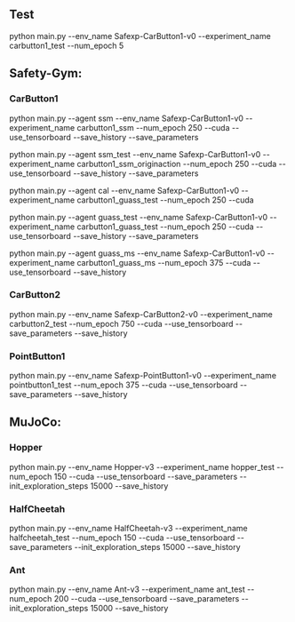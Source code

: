 ## Test

python main.py --env_name Safexp-CarButton1-v0 --experiment_name carbutton1_test --num_epoch 5

## Safety-Gym:

### CarButton1

python main.py --agent ssm --env_name Safexp-CarButton1-v0 --experiment_name carbutton1_ssm --num_epoch 250 --cuda --use_tensorboard --save_history --save_parameters

python main.py --agent ssm_test --env_name Safexp-CarButton1-v0 --experiment_name carbutton1_ssm_originaction --num_epoch 250 --cuda --use_tensorboard --save_history --save_parameters

python main.py --agent cal --env_name Safexp-CarButton1-v0 --experiment_name carbutton1_guass_test --num_epoch 250 --cuda

python main.py --agent guass_test --env_name Safexp-CarButton1-v0 --experiment_name carbutton1_guass_test --num_epoch 250 --cuda --use_tensorboard --save_history --save_parameters

python main.py --agent guass_ms --env_name Safexp-CarButton1-v0 --experiment_name carbutton1_guass_ms --num_epoch 375 --cuda --use_tensorboard --save_history

### CarButton2

python main.py --env_name Safexp-CarButton2-v0 --experiment_name carbutton2_test --num_epoch 750 --cuda --use_tensorboard --save_parameters --save_history

### PointButton1

python main.py --env_name Safexp-PointButton1-v0 --experiment_name pointbutton1_test --num_epoch 375 --cuda --use_tensorboard --save_parameters --save_history

## MuJoCo:

### Hopper

python main.py --env_name Hopper-v3 --experiment_name hopper_test --num_epoch 150 --cuda --use_tensorboard --save_parameters --init_exploration_steps 15000 --save_history

### HalfCheetah

python main.py --env_name HalfCheetah-v3 --experiment_name halfcheetah_test --num_epoch 150 --cuda --use_tensorboard --save_parameters --init_exploration_steps 15000 --save_history

### Ant

python main.py --env_name Ant-v3 --experiment_name ant_test --num_epoch 200 --cuda --use_tensorboard --save_parameters --init_exploration_steps 15000 --save_history